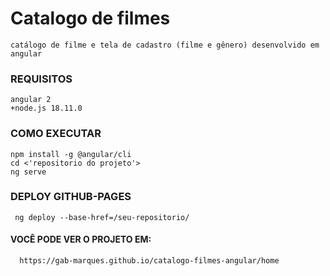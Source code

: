 # Catalogo de filmes 
    catálogo de filme e tela de cadastro (filme e gênero) desenvolvido em angular

### REQUISITOS
    angular 2 
    +node.js 18.11.0 
  

### COMO EXECUTAR
    npm install -g @angular/cli
    cd <'repositorio do projeto'>
    ng serve
  
### DEPLOY GITHUB-PAGES
     ng deploy --base-href=/seu-repositorio/     
     
#### VOCÊ PODE VER O PROJETO EM:
      https://gab-marques.github.io/catalogo-filmes-angular/home
  
